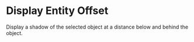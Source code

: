 # Display Entity Offset

Display a shadow of the selected object at a distance below and behind the object. 		